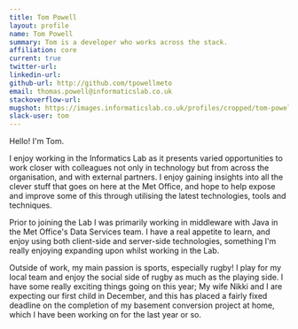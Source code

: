 ```yaml
---
title: Tom Powell
layout: profile
name: Tom Powell
summary: Tom is a developer who works across the stack.
affiliation: core
current: true
twitter-url:
linkedin-url:
github-url: http://github.com/tpowellmeto
email: thomas.powell@informaticslab.co.uk
stackoverflow-url:
mugshot: https://images.informaticslab.co.uk/profiles/cropped/tom-powell.png
slack-user: tom
---
```


Hello! I'm Tom.

I enjoy working in the Informatics Lab as it presents varied opportunities to work closer with colleagues not only in technology but from across the organisation, and with external partners. I enjoy gaining insights into all the clever stuff that goes on here at the Met Office, and hope to help expose and improve some of this through utilising the latest technologies, tools and techniques.

Prior to joining the Lab I was primarily working in middleware with Java in the Met Office's Data Services team. I have a real appetite to learn, and enjoy using both client-side and server-side technologies, something I'm really enjoying expanding upon whilst working in the Lab.

Outside of work, my main passion is sports, especially rugby! I play for my local team and enjoy the social side of rugby as much as the playing side. I have some really exciting things going on this year; My wife Nikki and I are expecting our first child in December, and this has placed a fairly fixed deadline on the completion of my basement conversion project at home, which I have been working on for the last year or so.

